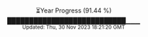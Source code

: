 <p align="center">
⏳Year Progress (91.44 %) <br>
███████████████████████████▁▁▁ <br>
<sub>Updated: Thu, 30 Nov 2023 18:21:20 GMT</sub>
</p>

